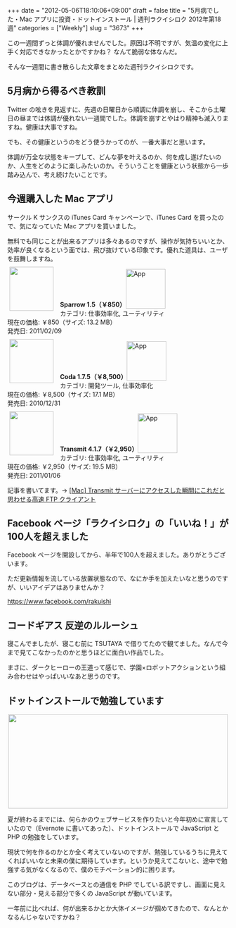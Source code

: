 +++
date = "2012-05-06T18:10:06+09:00"
draft = false
title = "5月病でした・Mac アプリに投資・ドットインストール | 週刊ラクイシロク 2012年第18週"
categories = ["Weekly"]
slug = "3673"
+++

この一週間ずっと体調が優れませんでした。原因は不明ですが、気温の変化に上手く対応できなかったとかですかね？ なんて脆弱な体なんだ。

そんな一週間に書き散らした文章をまとめた週刊ラクイシロクです。

<h2>5月病から得るべき教訓</h2>

Twitter の呟きを見返すに、先週の日曜日から順調に体調を崩し、そこから土曜日の昼までは体調が優れない一週間でした。体調を崩すとやはり精神も滅入りますね。健康は大事ですね。

でも、その健康というのをどう使うかってのが、一番大事だと思います。

体調が万全な状態をキープして、どんな夢を叶えるのか、何を成し遂げたいのか、人生をどのように楽しみたいのか。そういうことを健康という状態から一歩踏み込んで、考え続けたいことです。

<h2>今週購入した Mac アプリ</h2>

サークル K サンクスの iTunes Card キャンペーンで、iTunes Card を買ったので、気になっていた Mac アプリを買いました。

無料でも同じことが出来るアプリは多々あるのですが、操作が気持ちいいとか、効率が良くなるという面では、飛び抜けている印象です。優れた道具は、ユーザを鼓舞しますね。

<a href="https://itunes.apple.com/jp/app/id417250177?mt=8&uo=4&at=11l3RT" target="_blank" rel="nofollow"><img width="100" class="alignleft" align="left" src="http://a4.mzstatic.com/us/r1000/108/Purple/e2/81/6b/mzi.frbivkht.100x100-75.png" style="margin: -5px 15px 1px 5px;"></a><strong> Sparrow 1.5（￥850）</strong><a href="https://itunes.apple.com/jp/app/id417250177?mt=8&uo=4&at=11l3RT" target="_blank" rel="nofollow"><img src="/images/2012/12/viewinitunes_jp.png" style="vertical-align:bottom;" width="90" alt="App"></a><br> カテゴリ: 仕事効率化, ユーティリティ<br> 現在の価格: ￥850（サイズ: 13.2 MB）<br> 発売日: 2011/02/09<br style="clear: both;">

<a href="https://itunes.apple.com/jp/app/id406001464?mt=8&uo=4&at=11l3RT" target="_blank" rel="nofollow"><img width="100" class="alignleft" align="left" src="http://a4.mzstatic.com/us/r1000/071/Purple/e3/a6/ff/mzi.jzwrwswx.100x100-75.png" style="margin: -5px 15px 1px 5px;"></a><strong> Coda 1.7.5（￥8,500）</strong><a href="https://itunes.apple.com/jp/app/id406001464?mt=8&uo=4&at=11l3RT" target="_blank" rel="nofollow"><img src="/images/2012/12/viewinitunes_jp.png" style="vertical-align:bottom;" width="90" alt="App"></a><br> カテゴリ: 開発ツール, 仕事効率化<br> 現在の価格: ￥8,500（サイズ: 17.1 MB）<br> 発売日: 2010/12/31<br style="clear: both;">

<a href="https://itunes.apple.com/jp/app/id403388562?mt=8&uo=4&at=11l3RT" target="_blank" rel="nofollow"><img width="100" class="alignleft" align="left" src="http://a1.mzstatic.com/us/r1000/074/Purple/b9/cd/c2/mzi.vteyyuph.100x100-75.png" style="margin: -5px 15px 1px 5px;"></a><strong> Transmit 4.1.7（￥2,950）</strong><a href="https://itunes.apple.com/jp/app/id403388562?mt=8&uo=4&at=11l3RT" target="_blank" rel="nofollow"><img src="/images/2012/12/viewinitunes_jp.png" style="vertical-align:bottom;" width="90" alt="App"></a><br> カテゴリ: 仕事効率化, ユーティリティ<br> 現在の価格: ￥2,950（サイズ: 19.5 MB）<br> 発売日: 2011/01/06<br style="clear: both;">

記事を書いてます。→ <a href="http://rakuishi.com/mac/3668/" target="_blank">[Mac] Transmit サーバーにアクセスした瞬間にこれだと思わせる高速 FTP クライアント</a>

<h2>Facebook ページ「ラクイシロク」の「いいね！」が100人を超えました</h2>

Facebook ページを開設してから、半年で100人を超えました。ありがとうございます。

ただ更新情報を流している放置状態なので、なにか手を加えたいなと思うのですが、いいアイデアはありませんか？

<a href="https://www.facebook.com/rakuishi" target="_blank">https://www.facebook.com/rakuishi</a>

<h2>コードギアス 反逆のルルーシュ</h2>

寝こんでましたが、寝こむ前に TSUTAYA で借りてたので観てました。なんで今まで見てこなかったのかと思うほどに面白い作品でした。

まさに、ダークヒーローの王道って感じで、学園×ロボットアクションという組み合わせはやっぱいいなあと思うのです。

<h2>ドットインストールで勉強しています</h2>

<img style="display:block; margin-left:auto; margin-right:auto;" src="/images/2012/05/3673_1.png" border="0" width="500" height="214" />

夏が終わるまでには、何らかのウェブサービスを作りたいと今年初めに宣言していたので（Evernote に書いてあった）、ドットインストールで JavaScript と PHP の勉強をしています。

現状で何を作るのかとか全く考えていないのですが、勉強しているうちに見えてくればいいなと未来の僕に期待しています。というか見えてこないと、途中で勉強する気がなくなるので、僕のモチベーション的に困ります。

このブログは、データベースとの通信を PHP でしている訳ですし、画面に見えない部分・見える部分で多くの JavaScript が動いています。

一年前に比べれば、何が出来るかとか大体イメージが掴めてきたので、なんとかなるんじゃないですかね？
